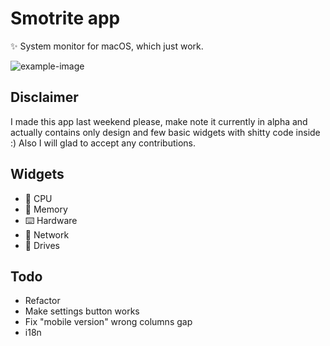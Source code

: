 # Smotrite app
✨ System monitor for macOS, which just work.

![example-image](https://i.imgur.com/FM0I4PG.gif)

## Disclaimer
I made this app last weekend please, make note it currently in alpha and actually contains only design and few basic widgets with shitty code inside :) Also I will glad to accept any contributions.

## Widgets
- 👾 CPU
- 💨 Memory
- ⌨️ Hardware
- 🛜 Network
- 💾 Drives

## Todo
- Refactor
- Make settings button works
- Fix "mobile version" wrong columns gap
- i18n
